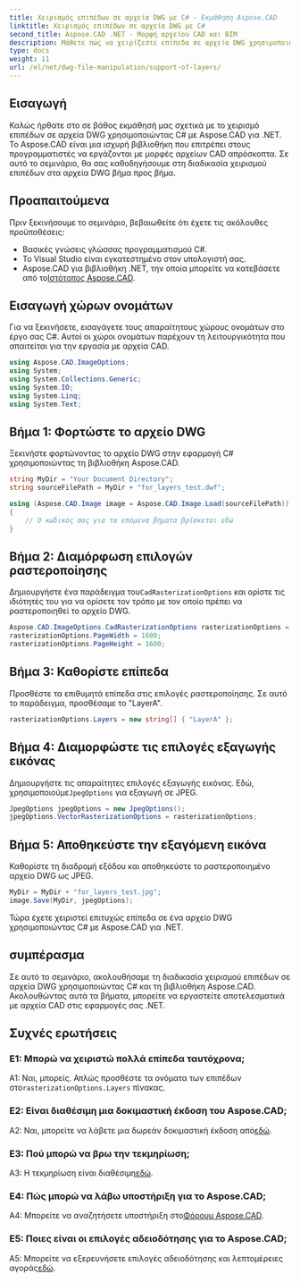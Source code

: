```yaml
---
title: Χειρισμός επιπέδων σε αρχεία DWG με C# - Εκμάθηση Aspose.CAD
linktitle: Χειρισμός επιπέδων σε αρχεία DWG με C#
second_title: Aspose.CAD .NET - Μορφή αρχείου CAD και BIM
description: Μάθετε πώς να χειρίζεστε επίπεδα σε αρχεία DWG χρησιμοποιώντας C# με το Aspose.CAD για .NET. Οδηγός βήμα προς βήμα για αποτελεσματική διαχείριση αρχείων CAD.
type: docs
weight: 11
url: /el/net/dwg-file-manipulation/support-of-layers/
---
```

## Εισαγωγή

Καλώς ήρθατε στο σε βάθος εκμάθησή μας σχετικά με το χειρισμό επιπέδων σε αρχεία DWG χρησιμοποιώντας C# με Aspose.CAD για .NET. Το Aspose.CAD είναι μια ισχυρή βιβλιοθήκη που επιτρέπει στους προγραμματιστές να εργάζονται με μορφές αρχείων CAD απρόσκοπτα. Σε αυτό το σεμινάριο, θα σας καθοδηγήσουμε στη διαδικασία χειρισμού επιπέδων στα αρχεία DWG βήμα προς βήμα.

## Προαπαιτούμενα

Πριν ξεκινήσουμε το σεμινάριο, βεβαιωθείτε ότι έχετε τις ακόλουθες προϋποθέσεις:

- Βασικές γνώσεις γλώσσας προγραμματισμού C#.
- Το Visual Studio είναι εγκατεστημένο στον υπολογιστή σας.
-  Aspose.CAD για βιβλιοθήκη .NET, την οποία μπορείτε να κατεβάσετε από το[Ιστότοπος Aspose.CAD](https://releases.aspose.com/cad/net/).

## Εισαγωγή χώρων ονομάτων

Για να ξεκινήσετε, εισαγάγετε τους απαραίτητους χώρους ονομάτων στο έργο σας C#. Αυτοί οι χώροι ονομάτων παρέχουν τη λειτουργικότητα που απαιτείται για την εργασία με αρχεία CAD.

```csharp
using Aspose.CAD.ImageOptions;
using System;
using System.Collections.Generic;
using System.IO;
using System.Linq;
using System.Text;
```

## Βήμα 1: Φορτώστε το αρχείο DWG

Ξεκινήστε φορτώνοντας το αρχείο DWG στην εφαρμογή C# χρησιμοποιώντας τη βιβλιοθήκη Aspose.CAD.

```csharp
string MyDir = "Your Document Directory";
string sourceFilePath = MyDir + "for_layers_test.dwf";

using (Aspose.CAD.Image image = Aspose.CAD.Image.Load(sourceFilePath))
{
    // Ο κωδικός σας για τα επόμενα βήματα βρίσκεται εδώ
}
```

## Βήμα 2: Διαμόρφωση επιλογών ραστεροποίησης

 Δημιουργήστε ένα παράδειγμα του`CadRasterizationOptions` και ορίστε τις ιδιότητές του για να ορίσετε τον τρόπο με τον οποίο πρέπει να ραστεροποιηθεί το αρχείο DWG.

```csharp
Aspose.CAD.ImageOptions.CadRasterizationOptions rasterizationOptions = new Aspose.CAD.ImageOptions.CadRasterizationOptions();
rasterizationOptions.PageWidth = 1600;
rasterizationOptions.PageHeight = 1600;
```

## Βήμα 3: Καθορίστε επίπεδα

Προσθέστε τα επιθυμητά επίπεδα στις επιλογές ραστεροποίησης. Σε αυτό το παράδειγμα, προσθέσαμε το "LayerA".

```csharp
rasterizationOptions.Layers = new string[] { "LayerA" };
```

## Βήμα 4: Διαμορφώστε τις επιλογές εξαγωγής εικόνας

 Δημιουργήστε τις απαραίτητες επιλογές εξαγωγής εικόνας. Εδώ, χρησιμοποιούμε`JpegOptions` για εξαγωγή σε JPEG.

```csharp
JpegOptions jpegOptions = new JpegOptions();
jpegOptions.VectorRasterizationOptions = rasterizationOptions;
```

## Βήμα 5: Αποθηκεύστε την εξαγόμενη εικόνα

Καθορίστε τη διαδρομή εξόδου και αποθηκεύστε το ραστεροποιημένο αρχείο DWG ως JPEG.

```csharp
MyDir = MyDir + "for_layers_test.jpg";
image.Save(MyDir, jpegOptions);
```

Τώρα έχετε χειριστεί επιτυχώς επίπεδα σε ένα αρχείο DWG χρησιμοποιώντας C# με Aspose.CAD για .NET.

## συμπέρασμα

Σε αυτό το σεμινάριο, ακολουθήσαμε τη διαδικασία χειρισμού επιπέδων σε αρχεία DWG χρησιμοποιώντας C# και τη βιβλιοθήκη Aspose.CAD. Ακολουθώντας αυτά τα βήματα, μπορείτε να εργαστείτε αποτελεσματικά με αρχεία CAD στις εφαρμογές σας .NET.

## Συχνές ερωτήσεις

### Ε1: Μπορώ να χειριστώ πολλά επίπεδα ταυτόχρονα;

 Α1: Ναι, μπορείς. Απλώς προσθέστε τα ονόματα των επιπέδων στο`rasterizationOptions.Layers` πίνακας.

### Ε2: Είναι διαθέσιμη μια δοκιμαστική έκδοση του Aspose.CAD;

 A2: Ναι, μπορείτε να λάβετε μια δωρεάν δοκιμαστική έκδοση από[εδώ](https://releases.aspose.com/).

### Ε3: Πού μπορώ να βρω την τεκμηρίωση;

 A3: Η τεκμηρίωση είναι διαθέσιμη[εδώ](https://reference.aspose.com/cad/net/).

### Ε4: Πώς μπορώ να λάβω υποστήριξη για το Aspose.CAD;

 A4: Μπορείτε να αναζητήσετε υποστήριξη στο[Φόρουμ Aspose.CAD](https://forum.aspose.com/c/cad/19).

### Ε5: Ποιες είναι οι επιλογές αδειοδότησης για το Aspose.CAD;

 A5: Μπορείτε να εξερευνήσετε επιλογές αδειοδότησης και λεπτομέρειες αγοράς[εδώ](https://purchase.aspose.com/buy).